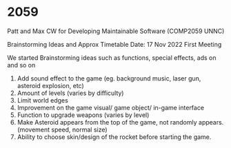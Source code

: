 # 2059

Patt and Max CW for Developing Maintainable Software (COMP2059 UNNC)


Brainstorming Ideas and Approx Timetable 
Date: 17 Nov 2022 First Meeting 

We started Brainstorming ideas such as functions, special effects, ads on and so on
1. Add sound effect to the game (eg. background music, laser gun, asteroid explosion, etc)
2. Amount of levels (varies by difficulty)
3. Limit world edges
4. Improvement on the game visual/ game object/ in-game interface 
5. Function to upgrade weapons (varies by level) 
6. Make Asteroid appears from the top of the game, not randomly appears. (movement speed, normal size)
7. Ability to choose skin/design of the rocket before starting the game. 

